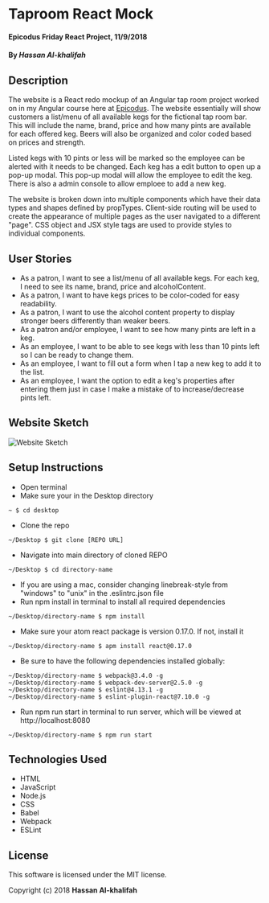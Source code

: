 # Taproom React Mock

#### Epicodus Friday React Project, 11/9/2018

#### By _Hassan Al-khalifah_

## Description

The website is a React redo mockup of an Angular tap room project worked on in my Angular course here at [Epicodus](https://www.epicodus.com/). The website essentially will show customers a list/menu of all available kegs for the fictional tap room bar. This will include the name, brand, price and how many pints are available for each offered keg. Beers will also be organized and color coded based on prices and strength.

Listed kegs with 10 pints or less will be marked so the employee can be alerted with it needs to be changed. Each keg has a edit button to open up a pop-up modal. This pop-up modal will allow the employee to edit the keg. There is also a admin console to allow emploee to add a new keg.

The website is broken down into multiple components which have their data types and shapes defined by propTypes. Client-side routing will be used to create the appearance of multiple pages as the user navigated to a different "page". CSS object and JSX style tags are used to provide styles to individual components.

## User Stories

* As a patron, I want to see a list/menu of all available kegs. For each keg, I need to see its name, brand, price and alcoholContent.
* As a patron, I want to have kegs prices to be color-coded for easy readability.
* As a patron, I want to use the alcohol content property to display stronger beers differently than weaker beers.
* As a patron and/or employee, I want to see how many pints are left in a keg.
* As an employee, I want to be able to see kegs with less than 10 pints left so I can be ready to change them.
* As an employee, I want to fill out a form when I tap a new keg to add it to the list.
* As an employee, I want the option to edit a keg's properties after entering them just in case I make a mistake of to increase/decrease pints left.

## Website Sketch

![Website Sketch]()

## Setup Instructions

* Open terminal
* Make sure your in the Desktop directory
```
~ $ cd desktop
```
* Clone the repo
```
~/Desktop $ git clone [REPO URL]
```
* Navigate into main directory of cloned REPO
```
~/Desktop $ cd directory-name
```
* If you are using a mac, consider changing linebreak-style from "windows" to "unix" in the .eslintrc.json file
* Run npm install in terminal to install all required dependencies
```
~/Desktop/directory-name $ npm install
```
* Make sure your atom react package is version 0.17.0. If not, install it
```
~/Desktop/directory-name $ apm install react@0.17.0
```
* Be sure to have the following dependencies installed globally:
```
~/Desktop/directory-name $ webpack@3.4.0 -g
~/Desktop/directory-name $ webpack-dev-server@2.5.0 -g
~/Desktop/directory-name $ eslint@4.13.1 -g
~/Desktop/directory-name $ eslint-plugin-react@7.10.0 -g
```
* Run npm run start in terminal to run server, which will be viewed at http://localhost:8080
```
~/Desktop/directory-name $ npm run start
```

## Technologies Used

* HTML
* JavaScript
* Node.js
* CSS
* Babel
* Webpack
* ESLint

## License

This software is licensed under the MIT license.

Copyright (c) 2018 **Hassan Al-khalifah**
